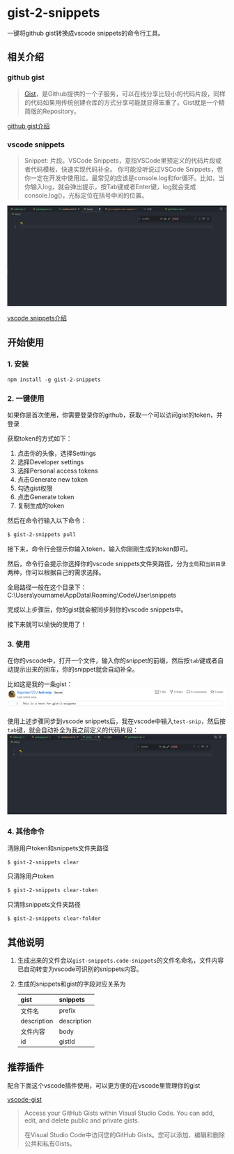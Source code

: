 # gist-2-snippets
一键将github gist转换成vscode snippets的命令行工具。

## 相关介绍
### github gist
> [Gist](https://gist.github.com/)，是Github提供的一个子服务，可以在线分享比较小的代码片段，同样的代码如果用传统创建仓库的方式分享可能就显得笨重了。Gist就是一个精简版的Repository。

[github gist介绍](https://docs.github.com/zh/get-started/writing-on-github/editing-and-sharing-content-with-gists/creating-gists)

### vscode snippets
> Snippet: 片段。VSCode Snippets，意指VSCode里预定义的代码片段或者代码模板，快速实现代码补全。
> 你可能没听说过VSCode Snippets，但你一定在开发中使用过。最常见的应该是console.log和for循环。比如，当你输入log，就会弹出提示，按Tab键或者Enter键，log就会变成console.log()，光标定位在括号中间的位置。

![alt text](recording-1.gif)


[vscode snippets介绍](https://juejin.cn/post/7076609496046370847)



## 开始使用

### 1. 安装
```
npm install -g gist-2-snippets
```
### 2. 一键使用
如果你是首次使用，你需要登录你的github，获取一个可以访问gist的token，并登录

获取token的方式如下：
1. 点击你的头像，选择Settings
2. 选择Developer settings
3. 选择Personal access tokens
4. 点击Generate new token
5. 勾选gist权限
6. 点击Generate token
7. 复制生成的token

然后在命令行输入以下命令：

```bash
$ gist-2-snippets pull
```

接下来，命令行会提示你输入token，输入你刚刚生成的token即可。

然后，命令行会提示你选择你的vscode snippets文件夹路径，分为`全局`和`当前目录`两种，你可以根据自己的需求选择。

全局路径一般在这个目录下：C:\Users\yourname\AppData\Roaming\Code\User\snippets

完成以上步骤后，你的gist就会被同步到你的vscode snippets中。

接下来就可以愉快的使用了！

### 3. 使用
在你的vscode中，打开一个文件，输入你的snippet的前缀，然后按`tab`键或者自动提示出来的回车，你的snippet就会自动补全。

比如这是我的一条gist：
![alt text](image-1.png)

使用上述步骤同步到vscode snippets后，我在vscode中输入`test-snip`，然后按`tab`键，就会自动补全为我之前定义的代码片段：
![alt text](recording.gif)

### 4. 其他命令
清除用户token和snippets文件夹路径
```bash
$ gist-2-snippets clear
```

只清除用户token
```bash
$ gist-2-snippets clear-token
```

只清除snippets文件夹路径
```bash
$ gist-2-snippets clear-folder
```

## 其他说明

1. 生成出来的文件会以`gist-snippets.code-snippets`的文件名命名，文件内容已自动转变为vscode可识别的snippets内容。
2. 生成的snippets和gist的字段对应关系为

    | gist | snippets |
    | --- | --- |
    |文件名|prefix|
    |description|description|
    |文件内容|body|
    |id|gistId|


## 推荐插件
配合下面这个vscode插件使用，可以更方便的在vscode里管理你的gist

[vscode-gist](https://github.com/kenhowardpdx/vscode-gist)
> Access your GitHub Gists within Visual Studio Code. You can add, edit, and delete public and private gists.
>
> 在Visual Studio Code中访问您的GitHub Gists。您可以添加、编辑和删除公共和私有Gists。
